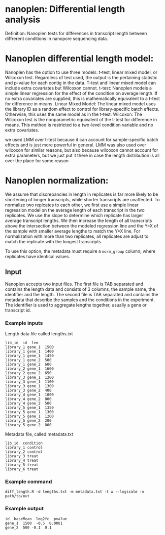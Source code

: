# nanoplen: Differential length analysis
Definition: Nanoplen tests for differences in transcript length between diffrerent conditions in nanopore sequencing data. 

# Nanoplen differential length model:
Nanoplen has the option to use three models: t-test, linear mixed model, or Wilcoxon test. Regardless of test used, the output is the pertaining statistic and p-value for each contig in the data. T-test and linear mixed model can include extra covariates but Wilcoxon cannot.
t-test:
Nanoplen models a simple linear regression for the effect of the condition on average length. If no extra covariates are supplied, this is mathematically equivalent to a t-test for difference in means.
Linear Mixed Model:
The linear mixed model uses the library ID as a random effect to control for library-specific batch effects. Otherwise, this uses the same model as in the t-test.
Wilcoxon:
The Wilcoxon test is the nonparametric equivalent of the t-test for difference in means. This method is restricted to a two-level condition variable and no extra covariates.

we used LMM over t-test because it can account for sample-specific batch effects and is just more powerful in general. LMM was also used over wilcoxon for similar reasons, but also because wilcoxon cannot account for extra parameters, but we just put it there in case the length distribution is all over the place for some reason


# Nanoplen normalization:
We assume that discrepancies in length in replicates is far more likely to be shortening of longer transcripts, while shorter transcripts are unaffected. To normalize two replcates to each other, we first use a simple linear regression model on the average length of each transcript in the two replicates. We use the slope to determine which replicate has larger average transcript lengths. We then increase the length of all transcripts above the intersection between the modeled regression line and the Y=X of the sample with smaller average lengths to match the Y=X line. For normalization with more than two replicates, all replicates are adjust to match the replicate with the longest transcripts.

To use this option, the metadata must require a `norm_group` column, where replicates have identical values.

## Input

Nanoplen accepts two input files. The first file is TAB separated and contains the length data and consists of 3 columns, the sample name, the identifier and the length. The second file is TAB separated and contains the metadata that describe the samples and the conditions in the experiment. The identifier is used to aggregate lengths together, usually a gene or transcript id.

### Example inputs

Length data file called lengths.txt

```
lib_id  id  len
library_1 gene_1  1500
library_1 gene_1  1400
library_1 gene_1  1450
library_1 gene_2  500
library_1 gene_2  600
library_2 gene_1  1600
library_2 gene_2  650
library_3 gene_1  1200
library_3 gene_1  1100
library_3 gene_1  1300
library_3 gene_2  400
library_4 gene_1  1000
library_4 gene_2  800
library_4 gene_2  500
library_5 gene_1  1350
library_5 gene_1  1300
library_5 gene_1  1200
library_5 gene_2  200
library_5 gene_2  800
```

Metadata file, called metadata.txt

```
lib_id  condition
library_1 control
library_2 control
library_3 treat
library_4 treat
library_5 treat
library_6 treat
```


### Example command
```
diff_length.R -d lengths.txt -m metadata.txt -t w --logscale -o path/to/out
```

### Example output
```
id  baseMean  log2fc  pvalue
gene_1  1500  -0.5  0.0001
gene_2  500 -0.1  0.1
```
